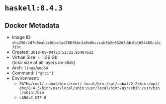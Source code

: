 # `haskell:8.4.3`

## Docker Metadata

- Image ID: `sha256:2d7d0eab4c0bbc1ad706f6bc3a0e6bcccab5b2c062d2ddc8b1654489ca1c319c`
- Created: `2018-09-04T23:52:21.8548762Z`
- Virtual Size: ~ 1.26 Gb  
  (total size of all layers on-disk)
- Arch: `linux`/`amd64`
- Command: `["ghci"]`
- Environment:
  - `PATH=/root/.cabal/bin:/root/.local/bin:/opt/cabal/2.2/bin:/opt/ghc/8.4.3/bin:/usr/local/sbin:/usr/local/bin:/usr/sbin:/usr/bin:/sbin:/bin`
  - `LANG=C.UTF-8`
